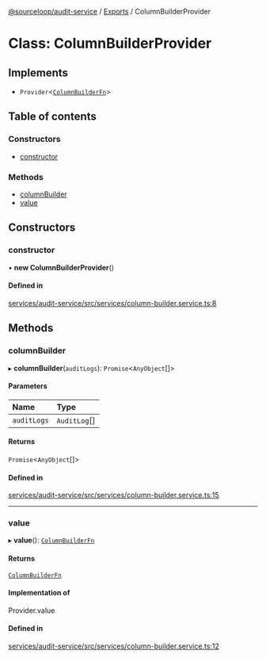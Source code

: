 [@sourceloop/audit-service](../README.md) / [Exports](../modules.md) / ColumnBuilderProvider

# Class: ColumnBuilderProvider

## Implements

- `Provider`<[`ColumnBuilderFn`](../modules.md#columnbuilderfn)\>

## Table of contents

### Constructors

- [constructor](ColumnBuilderProvider.md#constructor)

### Methods

- [columnBuilder](ColumnBuilderProvider.md#columnbuilder)
- [value](ColumnBuilderProvider.md#value)

## Constructors

### constructor

• **new ColumnBuilderProvider**()

#### Defined in

[services/audit-service/src/services/column-builder.service.ts:8](https://github.com/sourcefuse/loopback4-microservice-catalog/blob/53060ad88/services/audit-service/src/services/column-builder.service.ts#L8)

## Methods

### columnBuilder

▸ **columnBuilder**(`auditLogs`): `Promise`<`AnyObject`[]\>

#### Parameters

| Name | Type |
| :------ | :------ |
| `auditLogs` | `AuditLog`[] |

#### Returns

`Promise`<`AnyObject`[]\>

#### Defined in

[services/audit-service/src/services/column-builder.service.ts:15](https://github.com/sourcefuse/loopback4-microservice-catalog/blob/53060ad88/services/audit-service/src/services/column-builder.service.ts#L15)

___

### value

▸ **value**(): [`ColumnBuilderFn`](../modules.md#columnbuilderfn)

#### Returns

[`ColumnBuilderFn`](../modules.md#columnbuilderfn)

#### Implementation of

Provider.value

#### Defined in

[services/audit-service/src/services/column-builder.service.ts:12](https://github.com/sourcefuse/loopback4-microservice-catalog/blob/53060ad88/services/audit-service/src/services/column-builder.service.ts#L12)
